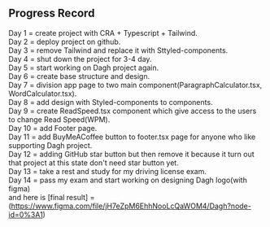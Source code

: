 ## Progress Record

Day 1 = create project with CRA + Typescript + Tailwind.</br>
Day 2 = deploy project on github.</br>
Day 3 = remove Tailwind and replace it with Sttyled-components.</br>
Day 4 = shut down the project for 3-4 day.</br>
Day 5 = start working on Dagh project again.</br>
Day 6 = create base structure and design.</br>
Day 7 = division app page to two main component(ParagraphCalculator.tsx, WordCalculator.tsx).</br>
Day 8 = add design with Styled-components to components.</br>
Day 9 = create ReadSpeed.tsx component which give access to the users to change Read Speed(WPM).</br>
Day 10 = add Footer page.</br>
Day 11 = add BuyMeACoffee button to footer.tsx page for anyone who like supporting Dagh project.</br>
Day 12 = adding GitHub star button but then remove it because it turn out that project at this state don't need star button yet.</br>
Day 13 = take a rest and study for my driving license exam.</br>
Day 14 = pass my exam and start working on designing Dagh logo(with figma)</br> and here is [final result] = (https://www.figma.com/file/jH7eZpM6EhhNooLcQaWOM4/Dagh?node-id=0%3A1)
